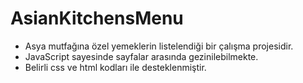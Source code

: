 # AsianKitchensMenu
- Asya mutfağına özel yemeklerin listelendiği bir çalışma projesidir.
- JavaScript sayesinde sayfalar arasında gezinilebilmekte. 
- Belirli css ve html kodları ile desteklenmiştir.
